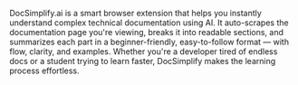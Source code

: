 DocSimplify.ai is a smart browser extension that helps you instantly understand complex technical documentation using AI.
It auto-scrapes the documentation page you're viewing, breaks it into readable sections, and summarizes each part in a beginner-friendly, easy-to-follow format — with flow, clarity, and examples.
Whether you're a developer tired of endless docs or a student trying to learn faster, DocSimplify makes the learning process effortless.